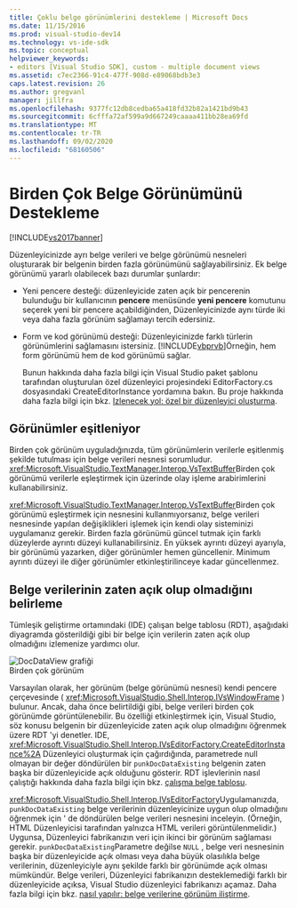 ```yaml
---
title: Çoklu belge görünümlerini destekleme | Microsoft Docs
ms.date: 11/15/2016
ms.prod: visual-studio-dev14
ms.technology: vs-ide-sdk
ms.topic: conceptual
helpviewer_keywords:
- editors [Visual Studio SDK], custom - multiple document views
ms.assetid: c7ec2366-91c4-477f-908d-e89068bdb3e3
caps.latest.revision: 26
ms.author: gregvanl
manager: jillfra
ms.openlocfilehash: 9377fc12db8cedba65a418fd32b82a1421bd9b43
ms.sourcegitcommit: 6cfffa72af599a9d667249caaaa411bb28ea69fd
ms.translationtype: MT
ms.contentlocale: tr-TR
ms.lasthandoff: 09/02/2020
ms.locfileid: "68160506"
---
```

# <a name="supporting-multiple-document-views"></a>Birden Çok Belge Görünümünü Destekleme
[!INCLUDE[vs2017banner](../includes/vs2017banner.md)]

Düzenleyicinizde ayrı belge verileri ve belge görünümü nesneleri oluşturarak bir belgenin birden fazla görünümünü sağlayabilirsiniz. Ek belge görünümü yararlı olabilecek bazı durumlar şunlardır:  
  
- Yeni pencere desteği: düzenleyicide zaten açık bir pencerenin bulunduğu bir kullanıcının **pencere** menüsünde **yeni pencere** komutunu seçerek yeni bir pencere açabildiğinden, Düzenleyicinizde aynı türde iki veya daha fazla görünüm sağlamayı tercih edersiniz.  
  
- Form ve kod görünümü desteği: Düzenleyicinizde farklı türlerin görünümlerini sağlamasını istersiniz. [!INCLUDE[vbprvb](../includes/vbprvb-md.md)]Örneğin, hem form görünümü hem de kod görünümü sağlar.  
  
  Bunun hakkında daha fazla bilgi için Visual Studio paket şablonu tarafından oluşturulan özel düzenleyici projesindeki EditorFactory.cs dosyasındaki CreateEditorInstance yordamına bakın. Bu proje hakkında daha fazla bilgi için bkz. [Izlenecek yol: özel bir düzenleyici oluşturma](../extensibility/walkthrough-creating-a-custom-editor.md).  
  
## <a name="synchronizing-views"></a>Görünümler eşitleniyor  
 Birden çok görünüm uyguladığınızda, tüm görünümlerin verilerle eşitlenmiş şekilde tutulması için belge verileri nesnesi sorumludur. <xref:Microsoft.VisualStudio.TextManager.Interop.VsTextBuffer>Birden çok görünümü verilerle eşleştirmek için üzerinde olay işleme arabirimlerini kullanabilirsiniz.  
  
 <xref:Microsoft.VisualStudio.TextManager.Interop.VsTextBuffer>Birden çok görünümü eşleştirmek için nesnesini kullanmıyorsanız, belge verileri nesnesinde yapılan değişiklikleri işlemek için kendi olay sisteminizi uygulamanız gerekir. Birden fazla görünümü güncel tutmak için farklı düzeylerde ayrıntı düzeyi kullanabilirsiniz. En yüksek ayrıntı düzeyi ayarıyla, bir görünümü yazarken, diğer görünümler hemen güncellenir. Minimum ayrıntı düzeyi ile diğer görünümler etkinleştirilinceye kadar güncellenmez.  
  
## <a name="determining-whether-document-data-is-already-open"></a>Belge verilerinin zaten açık olup olmadığını belirleme  
 Tümleşik geliştirme ortamındaki (IDE) çalışan belge tablosu (RDT), aşağıdaki diyagramda gösterildiği gibi bir belge için verilerin zaten açık olup olmadığını izlemenize yardımcı olur.  
  
 ![DocDataView grafiği](../extensibility/media/docdataview.gif "DocDataView")  
Birden çok görünüm  
  
 Varsayılan olarak, her görünüm (belge görünümü nesnesi) kendi pencere çerçevesinde ( <xref:Microsoft.VisualStudio.Shell.Interop.IVsWindowFrame> ) bulunur. Ancak, daha önce belirtildiği gibi, belge verileri birden çok görünümde görüntülenebilir. Bu özelliği etkinleştirmek için, Visual Studio, söz konusu belgenin bir düzenleyicide zaten açık olup olmadığını öğrenmek üzere RDT 'yi denetler. IDE, <xref:Microsoft.VisualStudio.Shell.Interop.IVsEditorFactory.CreateEditorInstance%2A> Düzenleyici oluşturmak için çağırdığında, parametrede null olmayan bir değer döndürülen bir `punkDocDataExisting` belgenin zaten başka bir düzenleyicide açık olduğunu gösterir. RDT işlevlerinin nasıl çalıştığı hakkında daha fazla bilgi için bkz. [çalışma belge tablosu](../extensibility/internals/running-document-table.md).  
  
 <xref:Microsoft.VisualStudio.Shell.Interop.IVsEditorFactory>Uygulamanızda, `punkDocDataExisting` belge verilerinin düzenleyicinize uygun olup olmadığını öğrenmek için ' de döndürülen belge verileri nesnesini inceleyin. (Örneğin, HTML Düzenleyicisi tarafından yalnızca HTML verileri görüntülenmelidir.) Uygunsa, Düzenleyici fabrikanızın veri için ikinci bir görünüm sağlaması gerekir. `punkDocDataExisting`Parametre değilse `NULL` , belge veri nesnesinin başka bir düzenleyicide açık olması veya daha büyük olasılıkla belge verilerinin, düzenleyiciyle aynı şekilde farklı bir görünümde açık olması mümkündür. Belge verileri, Düzenleyici fabrikanızın desteklemediği farklı bir düzenleyicide açıksa, Visual Studio düzenleyici fabrikanızı açamaz. Daha fazla bilgi için bkz. [nasıl yapılır: belge verilerine görünüm iliştirme](../extensibility/how-to-attach-views-to-document-data.md).
